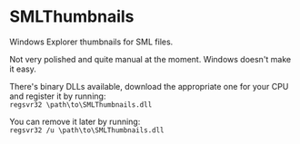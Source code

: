 # SMLThumbnails
Windows Explorer thumbnails for SML files.  

Not very polished and quite manual at the moment. Windows doesn't make it easy.  

There's binary DLLs available, download the appropriate one for your CPU and register it by running:  
`regsvr32 \path\to\SMLThumbnails.dll`

You can remove it later by running:  
`regsvr32 /u \path\to\SMLThumbnails.dll`
